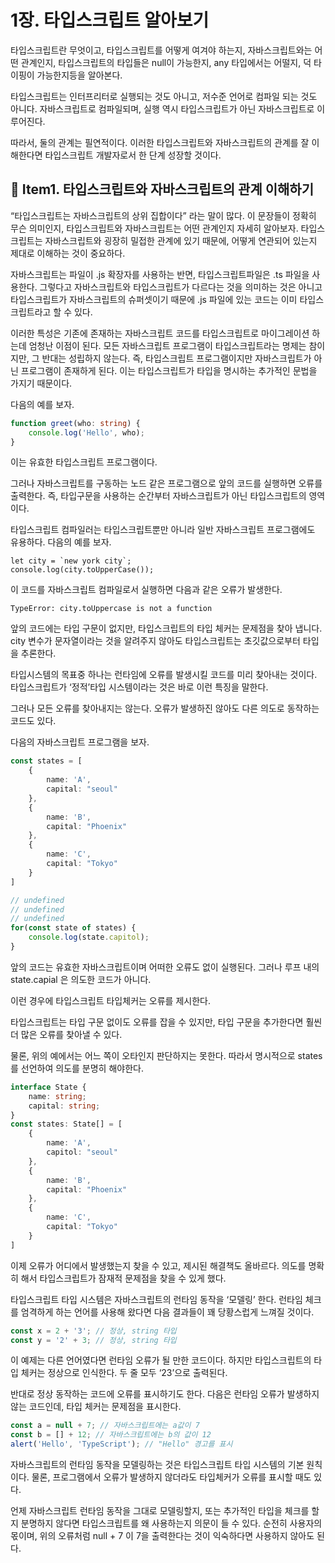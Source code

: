 # 1장. 타입스크립트 알아보기
타입스크립트란 무엇이고, 타입스크립트를 어떻게 여겨야 하는지, 자바스크립트와는 어떤 관계인지, 타입스크립트의 타입들은 null이 가능한지, any 타입에서는 어떨지, 덕 타이핑이 가능한지등을 알아본다.

타입스크립트는 인터프리터로 실행되는 것도 아니고, 저수준 언어로 컴파일 되는 것도 아니다. 자바스크립트로 컴파일되며, 실행 역시 타입스크립트가 아닌 자바스크립트로 이루어진다.

따라서, 둘의 관계는 필연적이다. 이러한 타입스크립트와 자바스크립트의 관계를 잘 이해한다면 타입스크립트 개발자로서 한 단계 성장할 것이다.

## 🌈 Item1. 타입스크립트와 자바스크립트의 관계 이해하기

“타입스크립트는 자바스크립트의 상위 집합이다” 라는 말이 많다. 이 문장들이 정확히 무슨 의미인지, 타입스크립트와 자바스크립트는 어떤 관계인지 자세히 알아보자. 타입스크립트는 자바스크립트와 굉장히 밀접한 관계에 있기 때문에, 어떻게 연관되어 있는지 제대로 이해하는 것이 중요하다.



자바스크립트는 파일이 .js 확장자를 사용하는 반면, 타입스크립트파일은 .ts 파일을 사용한다. 그렇다고 자바스크립트와 타입스크립트가 다르다는 것을 의미하는 것은 아니고 타입스크립트가 자바스크립트의 슈퍼셋이기 때문에 .js 파일에 있는 코드는 이미 타입스크립트라고 할 수 있다.



이러한 특성은 기존에 존재하는 자바스크립트 코드를 타입스크립트로 마이그레이션 하는데 엄청난 이점이 된다. 모든 자바스크립트 프로그램이 타입스크립트라는 명제는 참이지만, 그 반대는 성립하지 않는다. 즉, 타입스크립트 프로그램이지만 자바스크립트가 아닌 프로그램이 존재하게 된다. 이는 타입스크립트가 타입을 명시하는 추가적인 문법을 가지기 때문이다.



다음의 예를 보자.
```typescript
function greet(who: string) {
    console.log('Hello', who);
}
```

이는 유효한 타입스크립트 프로그램이다.

그러나 자바스크립트를 구동하는 노드 같은 프로그램으로 앞의 코드를 실행하면 오류를 출력한다. 즉, 타입구문을 사용하는 순간부터 자바스크립트가 아닌 타입스크립트의 영역이다.



타입스크립트 컴파일러는 타입스크립트뿐만 아니라 일반 자바스크립트 프로그램에도 유용하다. 다음의 예를 보자.
```
let city = `new york city`;
console.log(city.toUpperCase());
```
이 코드를 자바스크립트 컴파일로서 실행하면 다음과 같은 오류가 발생한다.

`TypeError: city.toUppercase is not a function`

앞의 코드에는 타입 구문이 없지만, 타입스크립트의 타입 체커는 문제점을 찾아 냅니다. city 변수가 문자열이라는 것을 알려주지 않아도 타입스크립트는 초깃값으로부터 타입을 추론한다.

타입시스템의 목표중 하나는 런타임에 오류를 발생시킬 코드를 미리 찾아내는 것이다. 타입스크립트가 ‘정적’타입 시스템이라는 것은 바로 이런 특징을 말한다.

그러나 모든 오류를 찾아내지는 않는다. 오류가 발생하진 않아도 다른 의도로 동작하는 코드도 있다. 

다음의 자바스크립트 프로그램을 보자.
```typescript
const states = [
    {
        name: 'A',
        capital: "seoul"
    },
    {
        name: 'B',
        capital: "Phoenix"
    },
    {
        name: 'C',
        capital: "Tokyo"
    }
]

// undefined
// undefined
// undefined
for(const state of states) {
    console.log(state.capitol);
}
```
앞의 코드는 유효한 자바스크립트이며 어떠한 오류도 없이 실행된다. 그러나 루프 내의 state.capial 은 의도한 코드가 아니다.

이런 경우에 타입스크립트 타입체커는 오류를 제시한다.



타입스크립트는 타입 구문 없이도 오류를 잡을 수 있지만, 타입 구문을 추가한다면 훨씬 더 많은 오류를 찾아낼 수 있다.

물론, 위의 예에서는 어느 쪽이 오타인지 판단하지는 못한다. 따라서 명시적으로 states 를 선언하여 의도를 분명히 해야한다.
```typescript
interface State {
    name: string;
    capital: string;
}
const states: State[] = [
    {
        name: 'A',
        capitol: "seoul"
    },
    {
        name: 'B',
        capital: "Phoenix"
    },
    {
        name: 'C',
        capital: "Tokyo"
    }
]
```


이제 오류가 어디에서 발생했는지 찾을 수 있고, 제시된 해결책도 올바르다. 의도를 명확히 해서 타입스크립트가 잠재적 문제점을 찾을 수 있게 했다.



타입스크립트 타입 시스템은 자바스크립트의 런타임 동작을 ‘모델링’ 한다. 런타임 체크를 엄격하게 하는 언어를 사용해 왔다면 다음 결과들이 꽤 당황스럽게 느껴질 것이다.
```typescript
const x = 2 + '3'; // 정상, string 타입
const y = '2' + 3; // 정상, string 타입
```
이 예제는 다른 언어였다면 런타임 오류가 될 만한 코드이다. 하지만 타입스크립트의 타입 체커는 정상으로 인식한다. 두 줄 모두 ‘23’으로 출력된다.

반대로 정상 동작하는 코드에 오류를 표시하기도 한다. 다음은 런타임 오류가 발생하지 않는 코드인데, 타입 체커는 문제점을 표시한다.
```typescript
const a = null + 7; // 자바스크립트에는 a값이 7
const b = [] + 12; // 자바스크립트에는 b의 값이 12
alert('Hello', 'TypeScript'); // "Hello" 경고를 표시
```
자바스크립트의 런타임 동작을 모델링하는 것은 타입스크립트 타입 시스템의 기본 원칙이다. 물론, 프로그램에서 오류가 발생하지 않더라도 타입체커가 오류를 표시할 때도 있다.



언제 자바스크립트 런타임 동작을 그대로 모델링할지, 또는 추가적인 타입을 체크를 할 지 분명하지 않다면 타입스크립트를 왜 사용하는지 의문이 들 수 있다. 순전히 사용자의 몫이며, 위의 오류처럼  null + 7 이 7을 출력한다는 것이 익숙하다면 사용하지 않아도 된다.